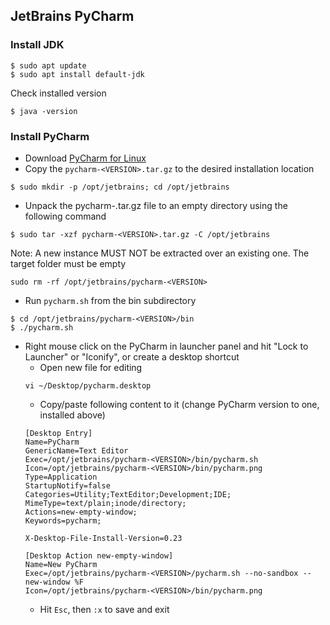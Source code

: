 ## JetBrains PyCharm
### Install JDK
```
$ sudo apt update
$ sudo apt install default-jdk
```
Check installed version
```
$ java -version
```
### Install PyCharm
* Download [PyCharm for Linux](https://www.jetbrains.com/pycharm/download/#section=linux)
* Copy the `pycharm-<VERSION>.tar.gz` to the desired installation location
```
$ sudo mkdir -p /opt/jetbrains; cd /opt/jetbrains
```
* Unpack the pycharm-<VERSION>.tar.gz file to an empty directory using the following command
```
$ sudo tar -xzf pycharm-<VERSION>.tar.gz -C /opt/jetbrains
```
Note: A new instance MUST NOT be extracted over an existing one. The target folder must be empty
```
sudo rm -rf /opt/jetbrains/pycharm-<VERSION>
```
* Run `pycharm.sh` from the bin subdirectory
```
$ cd /opt/jetbrains/pycharm-<VERSION>/bin
$ ./pycharm.sh
```
* Right mouse click on the PyCharm in launcher panel and hit "Lock to Launcher" or "Iconify", or create a desktop shortcut
  - Open new file for editing
  ```
  vi ~/Desktop/pycharm.desktop
  ```
  - Copy/paste following content to it (change PyCharm version to one, installed above)
  ```
  [Desktop Entry]
  Name=PyCharm
  GenericName=Text Editor
  Exec=/opt/jetbrains/pycharm-<VERSION>/bin/pycharm.sh
  Icon=/opt/jetbrains/pycharm-<VERSION>/bin/pycharm.png
  Type=Application
  StartupNotify=false
  Categories=Utility;TextEditor;Development;IDE;
  MimeType=text/plain;inode/directory;
  Actions=new-empty-window;
  Keywords=pycharm;

  X-Desktop-File-Install-Version=0.23

  [Desktop Action new-empty-window]
  Name=New PyCharm
  Exec=/opt/jetbrains/pycharm-<VERSION>/pycharm.sh --no-sandbox --new-window %F
  Icon=/opt/jetbrains/pycharm-<VERSION>/bin/pycharm.png
  ```
  - Hit `Esc`, then `:x` to save and exit
